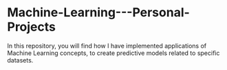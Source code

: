 # Machine-Learning---Personal-Projects
In this repository, you will find how I have implemented applications of Machine Learning concepts, to create predictive models related to specific datasets.

